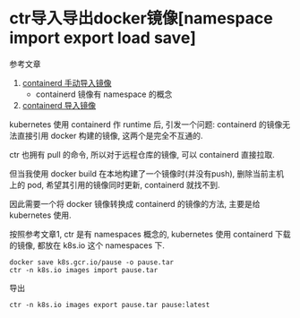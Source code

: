 # ctr导入导出docker镜像[namespace import export load save]

参考文章

1. [containerd 手动导入镜像](https://www.zeng.dev/post/2020-containerd-image-import/)
    - containerd 镜像有 namespace 的概念
2. [containerd 导入镜像](https://www.cnblogs.com/dream397/p/13815280.html)

kubernetes 使用 containerd 作 runtime 后, 引发一个问题: containerd 的镜像无法直接引用 docker 构建的镜像, 这两个是完全不互通的.

ctr 也拥有 pull 的命令, 所以对于远程仓库的镜像, 可以 containerd 直接拉取.

但当我使用 docker build 在本地构建了一个镜像时(并没有push), 删除当前主机上的 pod, 希望其引用的镜像同时更新, containerd 就找不到.

因此需要一个将 docker 镜像转换成 containerd 的镜像的方法, 主要是给 kubernetes 使用.

按照参考文章1, ctr 是有 namespaces 概念的, kubernetes 使用 containerd 下载的镜像, 都放在 k8s.io 这个 namespaces 下.

```
docker save k8s.gcr.io/pause -o pause.tar
ctr -n k8s.io images import pause.tar
```

导出

```
ctr -n k8s.io images export pause.tar pause:latest
```

